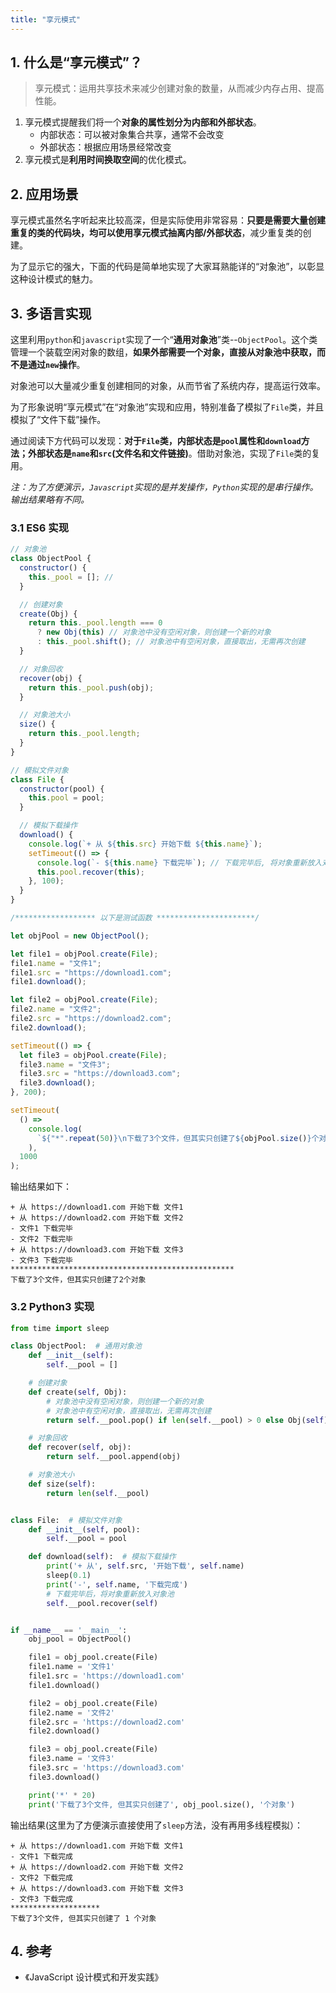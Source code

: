 ```yaml
---
title: "享元模式"
---
```


## 1. 什么是“享元模式”？

> 享元模式：运用共享技术来减少创建对象的数量，从而减少内存占用、提高性能。

1. 享元模式提醒我们将一个**对象的属性划分为内部和外部状态**。
   - 内部状态：可以被对象集合共享，通常不会改变
   - 外部状态：根据应用场景经常改变
2. 享元模式是**利用时间换取空间**的优化模式。

## 2. 应用场景

享元模式虽然名字听起来比较高深，但是实际使用非常容易：**只要是需要大量创建重复的类的代码块，均可以使用享元模式抽离内部/外部状态**，减少重复类的创建。

为了显示它的强大，下面的代码是简单地实现了大家耳熟能详的“对象池”，以彰显这种设计模式的魅力。

## 3. 多语言实现

这里利用`python`和`javascript`实现了一个“**通用对象池**”类--`ObjectPool`。这个类管理一个装载空闲对象的数组，**如果外部需要一个对象，直接从对象池中获取，而不是通过`new`操作**。

对象池可以大量减少重复创建相同的对象，从而节省了系统内存，提高运行效率。

为了形象说明“享元模式”在“对象池”实现和应用，特别准备了模拟了`File`类，并且模拟了“文件下载”操作。

通过阅读下方代码可以发现：**对于`File`类，内部状态是`pool`属性和`download`方法；外部状态是`name`和`src`(文件名和文件链接)**。借助对象池，实现了`File`类的复用。

_注：为了方便演示，`Javascript`实现的是并发操作，`Python`实现的是串行操作。输出结果略有不同。_


### 3.1 ES6 实现

```javascript
// 对象池
class ObjectPool {
  constructor() {
    this._pool = []; //
  }

  // 创建对象
  create(Obj) {
    return this._pool.length === 0
      ? new Obj(this) // 对象池中没有空闲对象，则创建一个新的对象
      : this._pool.shift(); // 对象池中有空闲对象，直接取出，无需再次创建
  }

  // 对象回收
  recover(obj) {
    return this._pool.push(obj);
  }

  // 对象池大小
  size() {
    return this._pool.length;
  }
}

// 模拟文件对象
class File {
  constructor(pool) {
    this.pool = pool;
  }

  // 模拟下载操作
  download() {
    console.log(`+ 从 ${this.src} 开始下载 ${this.name}`);
    setTimeout(() => {
      console.log(`- ${this.name} 下载完毕`); // 下载完毕后, 将对象重新放入对象池
      this.pool.recover(this);
    }, 100);
  }
}

/****************** 以下是测试函数 **********************/

let objPool = new ObjectPool();

let file1 = objPool.create(File);
file1.name = "文件1";
file1.src = "https://download1.com";
file1.download();

let file2 = objPool.create(File);
file2.name = "文件2";
file2.src = "https://download2.com";
file2.download();

setTimeout(() => {
  let file3 = objPool.create(File);
  file3.name = "文件3";
  file3.src = "https://download3.com";
  file3.download();
}, 200);

setTimeout(
  () =>
    console.log(
      `${"*".repeat(50)}\n下载了3个文件，但其实只创建了${objPool.size()}个对象`
    ),
  1000
);
```

输出结果如下：

```
+ 从 https://download1.com 开始下载 文件1
+ 从 https://download2.com 开始下载 文件2
- 文件1 下载完毕
- 文件2 下载完毕
+ 从 https://download3.com 开始下载 文件3
- 文件3 下载完毕
**************************************************
下载了3个文件，但其实只创建了2个对象
```

### 3.2 Python3 实现

```python
from time import sleep

class ObjectPool:  # 通用对象池
    def __init__(self):
        self.__pool = []

    # 创建对象
    def create(self, Obj):
        # 对象池中没有空闲对象，则创建一个新的对象
        # 对象池中有空闲对象，直接取出，无需再次创建
        return self.__pool.pop() if len(self.__pool) > 0 else Obj(self)

    # 对象回收
    def recover(self, obj):
        return self.__pool.append(obj)

    # 对象池大小
    def size(self):
        return len(self.__pool)


class File:  # 模拟文件对象
    def __init__(self, pool):
        self.__pool = pool

    def download(self):  # 模拟下载操作
        print('+ 从', self.src, '开始下载', self.name)
        sleep(0.1)
        print('-', self.name, '下载完成')
        # 下载完毕后，将对象重新放入对象池
        self.__pool.recover(self)


if __name__ == '__main__':
    obj_pool = ObjectPool()

    file1 = obj_pool.create(File)
    file1.name = '文件1'
    file1.src = 'https://download1.com'
    file1.download()

    file2 = obj_pool.create(File)
    file2.name = '文件2'
    file2.src = 'https://download2.com'
    file2.download()

    file3 = obj_pool.create(File)
    file3.name = '文件3'
    file3.src = 'https://download3.com'
    file3.download()

    print('*' * 20)
    print('下载了3个文件, 但其实只创建了', obj_pool.size(), '个对象')
```

输出结果(这里为了方便演示直接使用了`sleep`方法，没有再用多线程模拟）：

```
+ 从 https://download1.com 开始下载 文件1
- 文件1 下载完成
+ 从 https://download2.com 开始下载 文件2
- 文件2 下载完成
+ 从 https://download3.com 开始下载 文件3
- 文件3 下载完成
********************
下载了3个文件, 但其实只创建了 1 个对象
```

## 4. 参考

- 《JavaScript 设计模式和开发实践》
